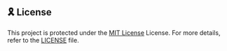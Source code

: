 
## 🎗 License
This project is protected under the [MIT License](https://github.com/jinix6/ItemID/blob/main/License) License. For more details, refer to the [LICENSE](https://github.com/jinix6/ItemID/blob/main/License) file.
